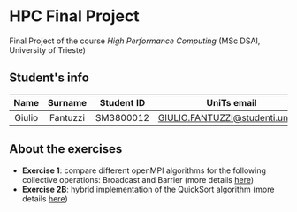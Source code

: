# HPC Final Project
Final Project of the course *High Performance Computing* (MSc DSAI, University of Trieste)

## Student's info

| Name | Surname | Student ID | UniTs email | Personal email | Course |
|:----:|:-------:|:----------:|:-----------:|:--------------:|:------:|
| Giulio | Fantuzzi | SM3800012 | GIULIO.FANTUZZI@studenti.units.it | giulio.fantuzzi01@gmail.com | DSAI|

## About the exercises

- **Exercise 1**: compare different openMPI algorithms for the following collective operations: Broadcast and Barrier (more details [here](exercise1/))
- **Exercise 2B**: hybrid implementation of the QuickSort algorithm (more details [here](exercise2/))
